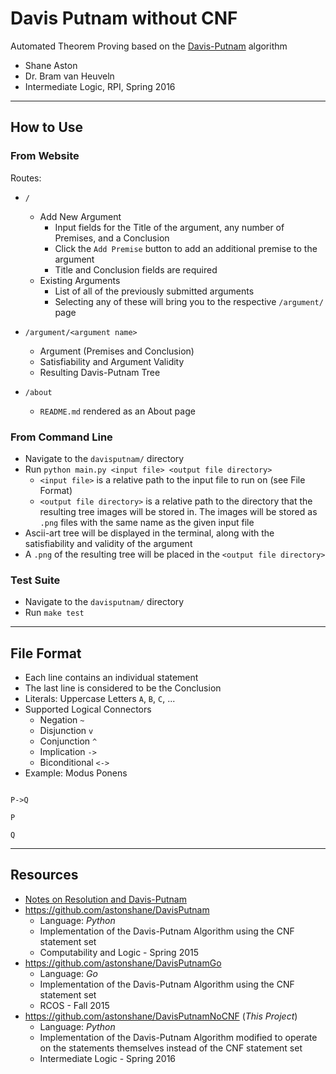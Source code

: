 # Davis Putnam without CNF
Automated Theorem Proving based on the [Davis-Putnam](https://en.wikipedia.org/wiki/Davis%E2%80%93Putnam_algorithm?oldformat=true) algorithm

* Shane Aston
* Dr. Bram van Heuveln
* Intermediate Logic, RPI, Spring 2016

---
## How to Use

### From Website
Routes:

 * `/`
    - Add New Argument
        - Input fields for the Title of the argument, any number of Premises, and a Conclusion
        - Click the `Add Premise` button to add an additional premise to the argument
        - Title and Conclusion fields are required
    - Existing Arguments
        - List of all of the previously submitted arguments
        - Selecting any of these will bring you to the respective `/argument/` page

 * `/argument/<argument name>`
    - Argument (Premises and Conclusion)
    - Satisfiability and Argument Validity
    - Resulting Davis-Putnam Tree

 * `/about`
    - `README.md` rendered as an About page

### From Command Line
 * Navigate to the `davisputnam/` directory
 * Run `python main.py <input file> <output file directory>`
    - `<input file>` is a relative path to the input file to run on (see File Format)
    - `<output file directory>` is a relative path to the directory that the resulting tree images will be stored in. The images will be stored as `.png` files with the same name as the given input file
 * Ascii-art tree will be displayed in the terminal, along with the satisfiability and validity of the argument
 * A `.png` of the resulting tree will be placed in the `<output file directory>`

### Test Suite
 * Navigate to the `davisputnam/` directory
 * Run `make test`

---
## File Format
* Each line contains an individual statement
* The last line is considered to be the Conclusion
* Literals: Uppercase Letters `A`, `B`, `C`, ...
* Supported Logical Connectors
    - Negation `~`
    - Disjunction `v`
    - Conjunction `^`
    - Implication `->`
    - Biconditional `<->`
* Example: Modus Ponens

```

P->Q

P

Q

```

---
## Resources
* [Notes on Resolution and Davis-Putnam](https://www.google.com/url?sa=t&rct=j&q=&esrc=s&source=web&cd=4&cad=rja&uact=8&ved=0ahUKEwi5lbb6s9_LAhVBOSYKHZreCEMQFggtMAM&url=http%3A%2F%2Fwww.rpi.edu%2F~heuveb%2Fteaching%2FLogic%2FInterLogic%2FNotes%2FATP.ppt&usg=AFQjCNHkslzpLK4PeenEpD5x523sslbEKQ&sig2=Le_yfNjm-IHvXzjF1wHLcw)
* <https://github.com/astonshane/DavisPutnam>
    - Language: _Python_
    - Implementation of the Davis-Putnam Algorithm using the CNF statement set
    - Computability and Logic - Spring 2015
* <https://github.com/astonshane/DavisPutnamGo>
    - Language: _Go_
    - Implementation of the Davis-Putnam Algorithm using the CNF statement set
    - RCOS - Fall 2015
* <https://github.com/astonshane/DavisPutnamNoCNF> (_This Project_)
    - Language: _Python_
    - Implementation of the Davis-Putnam Algorithm modified to operate on the statements themselves instead of the CNF statement set
    - Intermediate Logic - Spring 2016
